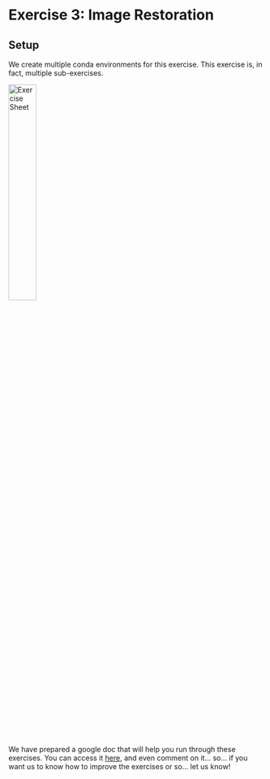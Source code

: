 # Exercise 3: Image Restoration

## Setup

We create multiple conda environments for this exercise. This exercise is, in fact, multiple sub-exercises.

<a href="https://docs.google.com/document/d/1yTNrIxFCOnm2QgyjO_5Dk0dXud7RBPxeGkMkeYX_sb4/edit?usp=sharing">
  <img src="https://raw.githubusercontent.com/dlmbl/03_image_restoration/main/img_sheet.png" alt="Exercise Sheet" width="33%"/>
</a>

We have prepared a google doc that will help you run through these exercises. 
You can access it [here](https://docs.google.com/document/d/1yTNrIxFCOnm2QgyjO_5Dk0dXud7RBPxeGkMkeYX_sb4/edit?usp=sharing), 
and even comment on it... so... if you want us to know how to improve the exercises or so... let us know!
